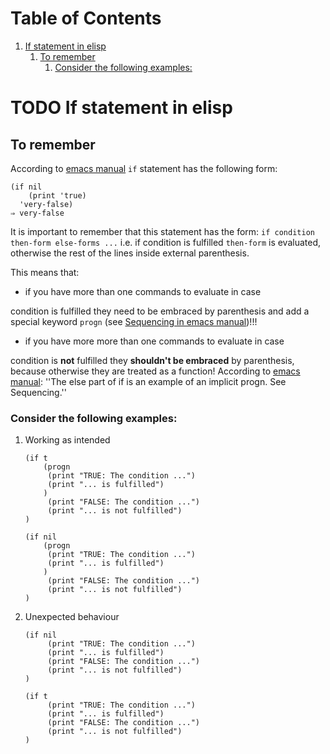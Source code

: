 
# Table of Contents

1.  [If statement in elisp](#orgff44abc)
    1.  [To remember](#orgb0f3887)
        1.  [Consider the following examples:](#org516cab9)



<a id="orgff44abc"></a>

# TODO If statement in elisp


<a id="orgb0f3887"></a>

## To remember

According to [emacs manual](https://www.gnu.org/software/emacs/manual/html_node/elisp/Conditionals.html) `if` statement has the following form:

    (if nil
        (print 'true)
      'very-false)
    ⇒ very-false

It is important to remember that this statement has the form:
`if condition then-form else-forms ...` i.e.
if condition is fulfilled `then-form` is evaluated,
otherwise the rest of the lines inside external parenthesis.

This means that:

-   if you have more than one commands to evaluate in case

condition is fulfilled they need to be embraced by parenthesis and
add a special keyword `progn` (see [Sequencing in emacs manual](https://www.gnu.org/software/emacs/manual/html_node/elisp/Sequencing.html))!!!

-   if you have more more than one commands to evaluate in case

condition is **not** fulfilled they **shouldn't be embraced** by parenthesis,
because otherwise they are treated as a function!
According to [emacs manual](https://www.gnu.org/software/emacs/manual/html_node/elisp/Conditionals.html):
''The else part of if is an example of an implicit progn. See Sequencing.''


<a id="org516cab9"></a>

### Consider the following examples:

1.  Working as intended

        (if t
            (progn
             (print "TRUE: The condition ...")
             (print "... is fulfilled")
            )
             (print "FALSE: The condition ...")
             (print "... is not fulfilled")      
        )
    
        (if nil
            (progn
             (print "TRUE: The condition ...")
             (print "... is fulfilled")
            )
             (print "FALSE: The condition ...")
             (print "... is not fulfilled")      
        )

2.  Unexpected behaviour

        (if nil
             (print "TRUE: The condition ...")
             (print "... is fulfilled")
             (print "FALSE: The condition ...")
             (print "... is not fulfilled")      
        )
    
        (if t
             (print "TRUE: The condition ...")
             (print "... is fulfilled")
             (print "FALSE: The condition ...")
             (print "... is not fulfilled")      
        )


